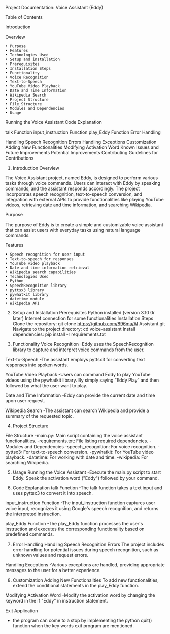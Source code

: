 

Project Documentation: Voice Assistant (Eddy)


Table of Contents
 
Introduction
   
Overview  
    
    • Purpose     
    • Features
    • Technologies Used  
    • Setup and installation
    • Prerequisites   
    • Installation Steps 
    • Functionality 
    • Voice Recognition
    • Text-to-Speech 
    • YouTube Video Playback
    • Date and Time Information
    • Wikipedia Search 
    • Project Structure 
    • File Structure
    • Modules and Dependencies
    • Usage
    
Running the Voice Assistant
Code Explanation

  talk Function
  input_instruction Function
  play_Eddy Function
  Error Handling

Handling Speech Recognition Errors
Handling Exceptions
Customization
Adding New Functionalities
Modifying Activation Word
Known Issues and Future Improvements
Potential Improvements 
Contributing
Guidelines for Contributions

  

1. Introduction
Overview

The Voice Assistant project, named Eddy, is designed to perform various tasks through voice commands. Users can interact with Eddy by speaking commands, and the assistant responds accordingly. The project incorporates speech recognition, text-to-speech conversion, and integration with external APIs to provide functionalities like playing YouTube videos, retrieving date and time information, and searching Wikipedia.

Purpose 

The purpose of Eddy is to create a simple and customizable voice assistant that can  assist users with everyday tasks using natural language commands.

Features
 
    • Speech recognition for user input
    • Text-to-speech for responses
    • YouTube video playback
    • Date and time information retrieval
    • Wikipedia search capabilities
    • Technologies Used
    • Python
    • SpeechRecognition library
    • pyttsx3 library
    • pywhatkit library
    • datetime module
    • Wikipedia API
    
2. Setup and Installation
Prerequisites
Python installed (version 3.10 0r later)
Internet connection for some functionalities
Installation Steps
Clone the repository: git clone https://github.com/896ma/AI Assistant.git
Navigate to the project directory: cd voice-assistant
Install dependencies: pip install -r requirements.txt

3. Functionality
Voice Recognition
 -Eddy uses the SpeechRecognition library to capture and interpret voice commands from the user.

Text-to-Speech
-The assistant employs pyttsx3 for converting text responses into spoken words.

YouTube Video Playback
-Users can command Eddy to play YouTube videos using the pywhatkit library.
By simply  saying “Eddy Play” and then followed by what the user want to play.

Date and Time Information
-Eddy can provide the current date and time upon user request.

Wikipedia Search
 -The assistant can search Wikipedia and provide a summary of the requested topic.

4. Project Structure

File Structure
 -main.py: Main script containing the voice assistant functionalities.
 -requirements.txt: File listing required dependencies.
 -Modules and Dependencies
 -speech_recognition: For voice recognition.
 -pyttsx3: For text-to-speech conversion.
-pywhatkit: For YouTube video playback.
-datetime: For working with date and time.
-wikipedia: For searching Wikipedia.

5. Usage
Running the Voice Assistant
-Execute the main.py script to start Eddy. Speak the activation word ("Eddy") followed by your command.

6. Code Explanation
talk Function
-The talk function takes a text input and uses pyttsx3 to convert it into speech.

input_instruction Function
-The input_instruction function captures user voice input, recognizes it using Google's speech recognition, and returns the interpreted instruction.

play_Eddy Function
-The play_Eddy function processes the user's instruction and executes the corresponding functionality based on predefined commands.

7. Error Handling
Handling Speech Recognition Errors
The project includes error handling for potential issues during speech recognition, such as unknown values and request errors.

Handling Exceptions
-Various exceptions are handled, providing appropriate messages to the user for a better experience.

8. Customization
Adding New Functionalities
To add new functionalities, extend the conditional statements in the play_Eddy function.

Modifying Activation Word
 -Modify the activation word by changing the keyword in the if "Eddy" in instruction statement.


Exit  Application
- the program can come to a stop  by implementing the python  quit() function when the key words exit program are mentioned.


